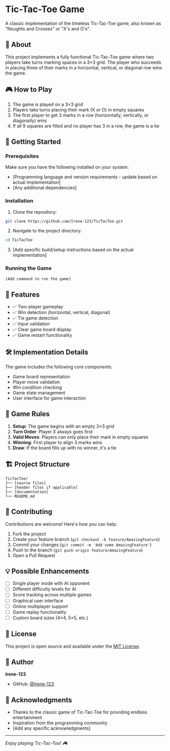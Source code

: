 # Tic-Tac-Toe Game

A classic implementation of the timeless Tic-Tac-Toe game, also known as "Noughts and Crosses" or "X's and O's".

## 📖 About

This project implements a fully functional Tic-Tac-Toe game where two players take turns marking spaces in a 3×3 grid. The player who succeeds in placing three of their marks in a horizontal, vertical, or diagonal row wins the game.

## 🎮 How to Play

1. The game is played on a 3×3 grid
2. Players take turns placing their mark (X or O) in empty squares
3. The first player to get 3 marks in a row (horizontally, vertically, or diagonally) wins
4. If all 9 squares are filled and no player has 3 in a row, the game is a tie

## 🚀 Getting Started

### Prerequisites

Make sure you have the following installed on your system:
- [Programming language and version requirements - update based on actual implementation]
- [Any additional dependencies]

### Installation

1. Clone the repository:
```bash
git clone https://github.com/Irene-123/TicTacToe.git
```

2. Navigate to the project directory:
```bash
cd TicTacToe
```

3. [Add specific build/setup instructions based on the actual implementation]

### Running the Game

```bash
[Add command to run the game]
```

## 🎯 Features

- ✅ Two-player gameplay
- ✅ Win detection (horizontal, vertical, diagonal)
- ✅ Tie game detection
- ✅ Input validation
- ✅ Clear game board display
- ✅ Game restart functionality

## 🛠️ Implementation Details

The game includes the following core components:
- Game board representation
- Player move validation
- Win condition checking
- Game state management
- User interface for game interaction

## 📝 Game Rules

1. **Setup**: The game begins with an empty 3×3 grid
2. **Turn Order**: Player X always goes first
3. **Valid Moves**: Players can only place their mark in empty squares
4. **Winning**: First player to align 3 marks wins
5. **Draw**: If the board fills up with no winner, it's a tie

## 🏗️ Project Structure

```
TicTacToe/
├── [source files]
├── [header files if applicable]
├── [documentation]
└── README.md
```

## 🤝 Contributing

Contributions are welcome! Here's how you can help:

1. Fork the project
2. Create your feature branch (`git checkout -b feature/AmazingFeature`)
3. Commit your changes (`git commit -m 'Add some AmazingFeature'`)
4. Push to the branch (`git push origin feature/AmazingFeature`)
5. Open a Pull Request

## 💡 Possible Enhancements

- [ ] Single player mode with AI opponent
- [ ] Different difficulty levels for AI
- [ ] Score tracking across multiple games
- [ ] Graphical user interface
- [ ] Online multiplayer support
- [ ] Game replay functionality
- [ ] Custom board sizes (4×4, 5×5, etc.)

## 📜 License

This project is open source and available under the [MIT License](LICENSE).

## 👤 Author

**Irene-123**
- GitHub: [@Irene-123](https://github.com/Irene-123)

## 🎉 Acknowledgments

- Thanks to the classic game of Tic-Tac-Toe for providing endless entertainment
- Inspiration from the programming community
- [Add any specific acknowledgments]

---

*Enjoy playing Tic-Tac-Toe! 🎮*
